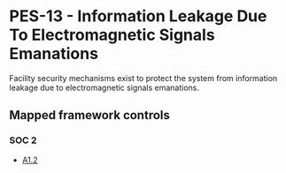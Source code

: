 # PES-13 - Information Leakage Due To Electromagnetic Signals Emanations
Facility security mechanisms exist to protect the system from information leakage due to electromagnetic signals emanations. 
## Mapped framework controls
### SOC 2
- [A1.2](../soc2/a12.md)